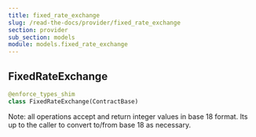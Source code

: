 ```yaml
---
title: fixed_rate_exchange
slug: /read-the-docs/provider/fixed_rate_exchange
section: provider
sub_section: models
module: models.fixed_rate_exchange
---
```

## FixedRateExchange

```python
@enforce_types_shim
class FixedRateExchange(ContractBase)
```

Note: all operations accept and return integer values in base 18 format.
Its up to the caller to convert to/from base 18 as necessary.

